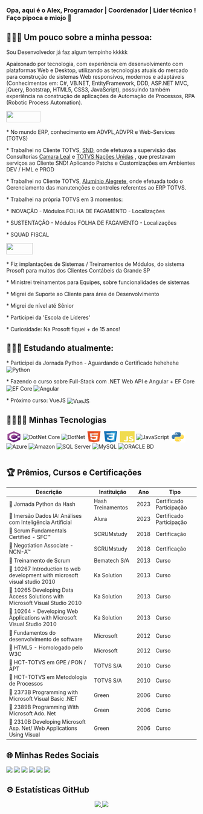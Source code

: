 ### Opa, aqui é o Alex, Programador | Coordenador | Lider técnico ! Faço pipoca e miojo 👋

## 🧑🏽‍💻 Um pouco sobre a minha pessoa:
<div>
  <p>
    Sou Desenvolvedor já faz algum tempinho kkkkk
  </p>	  
  <p>	
  	Apaixonado por tecnologia, com experiência em desenvolvimento com plataformas Web e Desktop, utilizando as tecnologias atuais do mercado para construção de sistemas Web responsivos, 
    modernos e adaptáveis (Conhecimentos em: C#, VB.NET, EntityFramework, DDD, ASP.NET MVC, jQuery, Bootstrap, HTML5, CSS3, JavaScript), 
    possuindo também experiência na construção de aplicações de Automação de Processos, RPA (Robotic Process Automation).
  </p>	  
  <p>	
	  <a href="https://www.totvs.com" target="_blank"><img height="30" width="90" src="https://www.totvs.com/wp-content/uploads/2019/09/logo.png" target="_blank"></a>
  </p>
  <p>	
	  * No mundo ERP, conhecimento em ADVPL,ADVPR e Web-Services (TOTVS)
  </p>
  <p>	
	  * Trabalhei no Cliente TOTVS,  <a href="https://www.snd.com.br/">SND</a>, onde efetuava a supervisão das Consultorias <a href="https://camaraleal.com.br/">Camara Leal</a> e <a href="https://www.facebook.com/totvstnu/?locale=pt_BR">TOTVS Nações Unidas</a> , que prestavam serviços ao Cliente SND! Aplicando Patchs e Customizações em Ambientes DEV / HML e PROD
  </p>
  <p>	
	  * Trabalhei no Cliente TOTVS, <a href="https://aluminioalegrete.com.br/">Alumínio Alegrete</a>, onde efetuada todo o Gerenciamento das manutenções e controles referentes ao ERP TOTVS.
  </p>
  <p>	
	  * Trabalhei na própria TOTVS em 3 momentos:
  </p>	
  <p>	
	  	* INOVAÇÃO - Módulos FOLHA DE FAGAMENTO - Localizações
  </p>	
  <p>	
	  	* SUSTENTAÇÃO - Módulos FOLHA DE FAGAMENTO - Localizações
  </p>	
  <p>	
	  	* SQUAD FISCAL
  </p>	
  <p>	  
	<a href="https://www.prosoft.com.br" target="_blank"><img height="30" width="70" src="https://www.prosoft.com.br/wp-content/uploads/2021/07/logo_prosoft_by_alterdata_azul.png" target="_blank"></a>	  
  </p>	
  <p>	  
  	* Fiz implantações de Sistemas / Treinamentos de Módulos, do sistema Prosoft para muitos dos Clientes Contábeis da Grande SP
  </p>	
  <p>	  
 	* Ministrei treinamentos para Equipes, sobre funcionalidades de sistemas
  </p>
  <p>	  
 	* Migrei de Suporte ao Cliente para área de Desenvolvimento
  </p>
  <p>	  
 	* Migrei de nível até Sênior
  </p>
  <p>	  
 	* Participei da 'Escola de Líderes'
  </p>
  <p>	  
 	* Curiosidade: Na Prosoft fiquei + de 15 anos!
  </p>	
</div>

## 🧑🏽‍💻 Estudando atualmente:
<div>
  <p>
    * Participei da Jornada Python  - Aguardando o Certificado hehehehe
	  <img align="center" alt="Python" height="30" width="40" src="https://cdn.jsdelivr.net/gh/devicons/devicon/icons/python/python-original-wordmark.svg">
  </p>
  <p>
    * Fazendo o curso sobre Full-Stack com .NET Web API e Angular + EF Core
	  <img align="center" alt="EF Core" height="30" width="40" src="https://cdn.jsdelivr.net/gh/devicons/devicon/icons/dotnetcore/dotnetcore-original.svg">
	  <img align="center" alt="Angular" height="30" width="40" src="https://cdn.jsdelivr.net/gh/devicons/devicon/icons/angularjs/angularjs-original.svg">
  </p>
  <p>
    * Próximo curso: VueJS
	  <img align="center" alt="VueJS" height="30" width="40" src="https://cdn.jsdelivr.net/gh/devicons/devicon/icons/vuejs/vuejs-original-wordmark.svg">
  </p>
</div>

## 👨🏽‍💻🚀 Minhas Tecnologias  
  
<div style="display: inline_block">
  <img align="center" alt="Csharp" height="30" width="40" src="https://raw.githubusercontent.com/devicons/devicon/master/icons/csharp/csharp-original.svg">
  <img align="center" alt="DotNet Core" height="30" width="40" src="https://cdn.jsdelivr.net/gh/devicons/devicon/icons/dotnetcore/dotnetcore-original.svg" />
  <img align="center" alt="DotNet" height="30" width="40" src="https://cdn.jsdelivr.net/gh/devicons/devicon/icons/dot-net/dot-net-original-wordmark.svg" />
  <img align="center" alt="HTML" height="30" width="40" src="https://raw.githubusercontent.com/devicons/devicon/master/icons/html5/html5-original.svg">
  <img align="center" alt="CSS" height="30" width="40" src="https://raw.githubusercontent.com/devicons/devicon/master/icons/css3/css3-original.svg">
  <img align="center" alt="JavaScript" height="30" width="40" src="https://raw.githubusercontent.com/devicons/devicon/master/icons/javascript/javascript-plain.svg">
  <img align="center" alt="JavaScript" height="30" width="40" src="https://cdn.jsdelivr.net/gh/devicons/devicon/icons/bootstrap/bootstrap-plain-wordmark.svg" />  
  <img align="center" alt="Python" height="30" width="40" src="https://raw.githubusercontent.com/devicons/devicon/master/icons/python/python-original.svg">
  <img align="center" alt="Azure" height="30" width="40" src="https://cdn.jsdelivr.net/gh/devicons/devicon/icons/azure/azure-original-wordmark.svg">
  <img align="center" alt="Amazon" height="30" width="40" src="https://cdn.jsdelivr.net/gh/devicons/devicon/icons/amazonwebservices/amazonwebservices-original-wordmark.svg">	
  <img align="center" alt="SQL Server" height="30" width="40" src="https://cdn.jsdelivr.net/gh/devicons/devicon/icons/microsoftsqlserver/microsoftsqlserver-plain.svg">
  <img align="center" alt="MySQL" height="30" width="40" src="https://cdn.jsdelivr.net/gh/devicons/devicon/icons/mysql/mysql-original.svg">  
  <img align="center" alt="ORACLE BD" height="30" width="40" src="https://cdn.jsdelivr.net/gh/devicons/devicon/icons/oracle/oracle-original.svg">  
</div><br>

## 🏆 Prêmios, Cursos e Certificações

Descrição   | Instituição   | Ano | Tipo
--------- | --------- | ------ | ------
🏅 Jornada Python da Hash | Hash Treinamentos | 2023 | Certificado Participação
🏅 Imersão Dados IA: Análises com Inteligência Artificial | Alura | 2023 | Certificado Participação
🏅 Scrum Fundamentals Certified - SFC™ | SCRUMstudy | 2018 | Certificação 
🏅 Negotiation Associate - NCN-A™ | SCRUMstudy | 2018 | Certificação
🏅 Treinamento de Scrum | Bematech S/A | 2013 | Curso
🏅 10267 Introduction to web development with microsoft visual studio 2010 | Ka Solution | 2013 | Curso
🏅 10265 Developing Data Access Solutions with Microsoft Visual Studio 2010 | Ka Solution | 2013 | Curso
🏅 10264 - Developing Web Applications with Microsoft Visual Studio 2010 | Ka Solution | 2013 | Curso
🏅 Fundamentos do desenvolvimento de software | Microsoft | 2012 | Curso
🏅 HTML5 - Homologado pelo W3C | Microsoft | 2012 | Curso
🏅 HCT-TOTVS em GPE / PON / APT | TOTVS S/A | 2010 | Curso
🏅 HCT-TOTVS em Metodologia de Processos | TOTVS S/A | 2010 | Curso
🏅 2373B Programming with Microsoft Visual Basic .NET | Green | 2006 | Curso
🏅 2389B Programming With Microsoft Ado. Net| Green | 2006 | Curso
🏅 2310B Developing Microsoft Asp. Net/ Web Applications Using Visual | Green | 2006 | Curso


## 🌐 Minhas Redes Sociais
  
<div> 
  <a href="https://www.youtube.com/@AlexFagundesClubeMobile" target="_blank"><img src="https://img.shields.io/badge/YouTube-FF0000?style=for-the-badge&logo=youtube&logoColor=white" target="_blank"></a>
  <a href="https://www.instagram.com/ClubeMobile" target="_blank"><img src="https://img.shields.io/badge/-Instagram-%23E4405F?style=for-the-badge&logo=instagram&logoColor=white" target="_blank"></a>
  <a href="https://twitter.com/ClubeMobile" target="_blank"><img src="https://img.shields.io/badge/Twitter-1DA1F2?style=for-the-badge&logo=twitter&logoColor=white" target="_blank"></a>
  <a href="https://www.linkedin.com/in/alexsandrofagundes" target="_blank"><img src="https://img.shields.io/badge/-LinkedIn-%230077B5?style=for-the-badge&logo=linkedin&logoColor=white" target="_blank"></a> 
  <a href="https://play.google.com/store/apps/developer?id=ClubeMobile" target="_blank"><img src="https://img.shields.io/badge/Google_Play-414141?style=for-the-badge&logo=google-play&logoColor=white" target="_blank"></a> 
  <a href="https://chrome.google.com/webstore/detail/chatgpt-para-pesquisa-no/dpbmphcflghiapioekmahdeleeikmgjp?hl=pt-BR" target="_blank"><img src="https://img.shields.io/badge/Google_chrome-4285F4?style=for-the-badge&logo=Google-chrome&logoColor=white" target="_blank"></a> 
</div>

## ⚙️ Estatísticas GitHub

<div align="center">
  <a href="https://github.com/alexsandrofagundes">
  <img height="170em" src="https://github-readme-stats.vercel.app/api?username=alexsandrofagundes&show_icons=true&theme=dark&include_all_commits=true&count_private=true"/>
  <img height="170em" src="https://github-readme-stats.vercel.app/api/top-langs/?username=alexsandrofagundes&layout=compact&langs_count=7&theme=dark"/>
</div>
